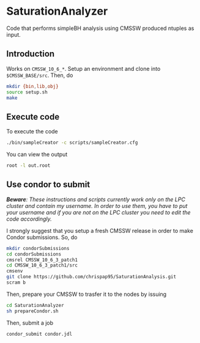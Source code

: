 # SaturationAnalyzer
Code that performs simpleBH analysis using CMSSW produced ntuples as input.

## Introduction
Works on ```CMSSW_10_6_*```. Setup an environment and clone into ```$CMSSW_BASE/src```.
Then, do
```bash
mkdir {bin,lib,obj}
source setup.sh
make
```

## Execute code
To execute the code
```bash
./bin/sampleCreator -c scripts/sampleCreator.cfg
```

You can view the output
```bash
root -l out.root
```

## Use condor to submit
*__Beware__: These instructions and scripts currently work only on the LPC cluster and contain my username. In order to use them, you have to put your username and if you are not on the LPC cluster you need to edit the code accordingly.*

I strongly suggest that you setup a fresh CMSSW release in order to make Condor submissions. So, do
```bash
mkdir condorSubmissions
cd condorSubmissions
cmsrel CMSSW_10_6_3_patch1
cd CMSSW_10_6_3_patch1/src
cmsenv
git clone https://github.com/chrispap95/SaturationAnalysis.git
scram b
```
Then, prepare your CMSSW to trasfer it to the nodes by issuing
```bash
cd SaturationAnalyzer
sh prepareCondor.sh
```

Then, submit a job
```bash
condor_submit condor.jdl
```
